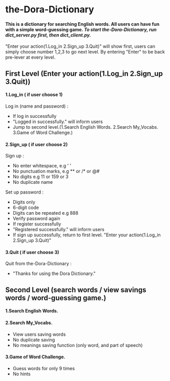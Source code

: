 # the-Dora-Dictionary
#### This is a dictionary for searching English words. All users can have fun with a simple word-guessing game. ***To start the-Dora-Dictionary, run dict_server.py first, then dict_client.py.*** 

"Enter your action(1.Log_in 2.Sign_up 3.Quit)" will show first, users can simply choose number 1,2,3 to go next level.
By entering "Enter" to be back pre-lever at every level.


## First Level (Enter your action(1.Log_in 2.Sign_up 3.Quit))
#### 1.Log_in ( if user choose 1) 
Log in (name and password) :
   - If log in successfully
   - "Logged in successfully." will inform users
   - Jump to second level.(1.Search English Words. 2.Search My_Vocabs. 3.Game of Word Challenge.)
#### 2.Sign_up ( if user choose 2)
Sign up :
   - No enter whitespace, e.g '  '
   - No punctuation marks, e.g ** or /* or @#
   - No digits e.g 11 or 159 or 3
   - No duplicate name
   
Set up password :
   - Digits only
   - 6-digit code
   - Digits can be repeated e.g 888
   - Verify password again
   - If register successfully
   - "Registered successfully." will inform users
   - If sign up successfully, return to first level. "Enter your action(1.Log_in 2.Sign_up 3.Quit)"
   
#### 3.Quit ( if user choose 3)
Quit from the-Dora-Dictionary :
   - "Thanks for using the Dora Dictionary."

## Second Level (search words / view savings words /  word-guessing game.)
 #### 1.Search English Words.
 #### 2.Search My_Vocabs. 
  - View users saving words
  - No duplicate saving
  - No meanings saving function (only word, and part of speech)
 #### 3.Game of Word Challenge.
  - Guess words for only 9 times
  - No hints
